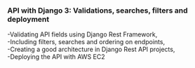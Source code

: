 <h3>API with Django 3: Validations, searches, filters and deployment</h3>
-Validating API fields using Django Rest Framework,</br>
-Including filters, searches and ordering on endpoints,</br>
-Creating a good architecture in Django Rest API projects,</br>
-Deploying the API with AWS EC2
